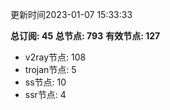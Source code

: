 更新时间2023-01-07 15:33:33

**总订阅: 45**
**总节点: 793**
**有效节点: 127**
- v2ray节点: 108
- trojan节点: 5
- ss节点: 10
- ssr节点: 4
